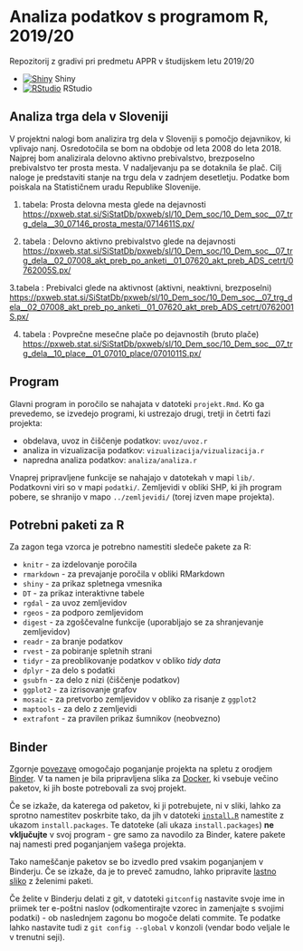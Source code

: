 # Analiza podatkov s programom R, 2019/20

Repozitorij z gradivi pri predmetu APPR v študijskem letu 2019/20

* [![Shiny](http://mybinder.org/badge.svg)](http://mybinder.org/v2/gh/evawinkler/APPR-2019-20/master?urlpath=shiny/APPR-2019-20/projekt.Rmd) Shiny
* [![RStudio](http://mybinder.org/badge.svg)](http://mybinder.org/v2/gh/evawinkler/APPR-2019-20/master?urlpath=rstudio) RStudio

## Analiza trga dela v Sloveniji

V projektni nalogi bom analizira trg dela v Sloveniji s pomočjo dejavnikov, ki vplivajo nanj. Osredotočila se bom na obdobje od leta 2008 do leta 2018. Najprej bom analizirala delovno aktivno prebivalstvo, brezposelno prebivalstvo ter prosta mesta. V nadaljevanju pa se dotaknila še plač. Cilj naloge je predstaviti stanje na trgu dela v zadnjem desetletju. Podatke bom poiskala na Statističnem uradu Republike Slovenije.

1. tabela: Prosta delovna mesta glede na dejavnosti 
https://pxweb.stat.si/SiStatDb/pxweb/sl/10_Dem_soc/10_Dem_soc__07_trg_dela__30_07146_prosta_mesta/0714611S.px/

2. tabela : Delovno aktivno prebivalstvo glede na dejavnosti 
https://pxweb.stat.si/SiStatDb/pxweb/sl/10_Dem_soc/10_Dem_soc__07_trg_dela__02_07008_akt_preb_po_anketi__01_07620_akt_preb_ADS_cetrt/0762005S.px/

3.tabela : Prebivalci glede na aktivnost (aktivni, neaktivni, brezposelni)  
https://pxweb.stat.si/SiStatDb/pxweb/sl/10_Dem_soc/10_Dem_soc__07_trg_dela__02_07008_akt_preb_po_anketi__01_07620_akt_preb_ADS_cetrt/0762001S.px/

4. tabela : Povprečne mesečne plače po dejavnostih (bruto plače)  
https://pxweb.stat.si/SiStatDb/pxweb/sl/10_Dem_soc/10_Dem_soc__07_trg_dela__10_place__01_07010_place/0701011S.px/



## Program

Glavni program in poročilo se nahajata v datoteki `projekt.Rmd`.
Ko ga prevedemo, se izvedejo programi, ki ustrezajo drugi, tretji in četrti fazi projekta:

* obdelava, uvoz in čiščenje podatkov: `uvoz/uvoz.r`
* analiza in vizualizacija podatkov: `vizualizacija/vizualizacija.r`
* napredna analiza podatkov: `analiza/analiza.r`

Vnaprej pripravljene funkcije se nahajajo v datotekah v mapi `lib/`.
Podatkovni viri so v mapi `podatki/`.
Zemljevidi v obliki SHP, ki jih program pobere,
se shranijo v mapo `../zemljevidi/` (torej izven mape projekta).

## Potrebni paketi za R

Za zagon tega vzorca je potrebno namestiti sledeče pakete za R:

* `knitr` - za izdelovanje poročila
* `rmarkdown` - za prevajanje poročila v obliki RMarkdown
* `shiny` - za prikaz spletnega vmesnika
* `DT` - za prikaz interaktivne tabele
* `rgdal` - za uvoz zemljevidov
* `rgeos` - za podporo zemljevidom
* `digest` - za zgoščevalne funkcije (uporabljajo se za shranjevanje zemljevidov)
* `readr` - za branje podatkov
* `rvest` - za pobiranje spletnih strani
* `tidyr` - za preoblikovanje podatkov v obliko *tidy data*
* `dplyr` - za delo s podatki
* `gsubfn` - za delo z nizi (čiščenje podatkov)
* `ggplot2` - za izrisovanje grafov
* `mosaic` - za pretvorbo zemljevidov v obliko za risanje z `ggplot2`
* `maptools` - za delo z zemljevidi
* `extrafont` - za pravilen prikaz šumnikov (neobvezno)

## Binder

Zgornje [povezave](#analiza-podatkov-s-programom-r-201819)
omogočajo poganjanje projekta na spletu z orodjem [Binder](https://mybinder.org/).
V ta namen je bila pripravljena slika za [Docker](https://www.docker.com/),
ki vsebuje večino paketov, ki jih boste potrebovali za svoj projekt.

Če se izkaže, da katerega od paketov, ki ji potrebujete, ni v sliki,
lahko za sprotno namestitev poskrbite tako,
da jih v datoteki [`install.R`](install.R) namestite z ukazom `install.packages`.
Te datoteke (ali ukaza `install.packages`) **ne vključujte** v svoj program -
gre samo za navodilo za Binder, katere pakete naj namesti pred poganjanjem vašega projekta.

Tako nameščanje paketov se bo izvedlo pred vsakim poganjanjem v Binderju.
Če se izkaže, da je to preveč zamudno,
lahko pripravite [lastno sliko](https://github.com/jaanos/APPR-docker) z želenimi paketi.

Če želite v Binderju delati z git,
v datoteki `gitconfig` nastavite svoje ime in priimek ter e-poštni naslov
(odkomentirajte vzorec in zamenjajte s svojimi podatki) -
ob naslednjem zagonu bo mogoče delati commite.
Te podatke lahko nastavite tudi z `git config --global` v konzoli
(vendar bodo veljale le v trenutni seji).
